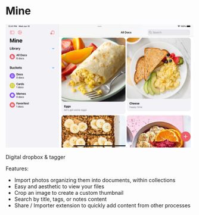 # Mine

![Mine](../../img/mine.png)

Digital dropbox & tagger

Features:

- Import photos organizing them into documents, within collections
- Easy and aesthetic to view your files
- Crop an image to create a custom thumbnail
- Search by title, tags, or notes content
- Share / Importer extension to quickly add content from other processes
